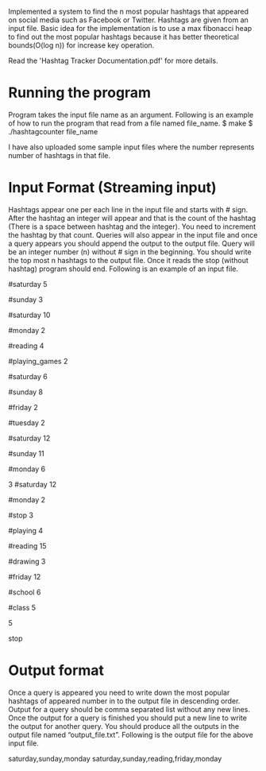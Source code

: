 Implemented a system to find the n most popular hashtags that appeared on social media such as Facebook or Twitter. Hashtags are given from an input file. 
Basic idea for the implementation is to use a max fibonacci heap to find out the most popular hashtags because it has better theoretical bounds(O(log n)) for increase key operation. 

Read the 'Hashtag Tracker Documentation.pdf' for more details.

Running the program
====================

Program takes the input file name as an argument. Following is an example of how to run the program that read from a file named file_name. 
$ make
$ ./hashtagcounter file_name

I have also uploaded some sample input files where the number represents number of hashtags in that file.

Input Format (Streaming input)
==============================

Hashtags appear one per each line in the input file and starts with # sign. After the hashtag an integer will appear and that is the count of the hashtag (There is a space between hashtag and the integer). You need to increment the hashtag by that count. Queries will also appear in the input file and once a query appears you should append the output to the output file. Query will be an integer number (n) without # sign in the beginning. You should write the top most n hashtags to the output file. Once it reads the stop (without hashtag) program should end. Following is an example of an input file. 

\#saturday 5 

\#sunday 3 

\#saturday 10 

\#monday 2 

\#reading 4 

\#playing_games 2 

\#saturday 6 

\#sunday 8 

\#friday 2 

\#tuesday 2 

\#saturday 12 

\#sunday 11 

\#monday 6 

3 
\#saturday 12 

\#monday 2 

\#stop 3 

\#playing 4 

\#reading 15 

\#drawing 3 

\#friday 12 

\#school 6 

\#class 5

5 

stop 

Output format
============= 

Once a query is appeared you need to write down the most popular hashtags of appeared number in to the output file in descending order. Output for a query should be comma separated list without any new lines. Once the output for a query is finished you should put a new line to write the output for another query. You should produce all the outputs in the output file named “output_file.txt”. 
Following is the output file for the above input file. 

saturday,sunday,monday 
saturday,sunday,reading,friday,monday
